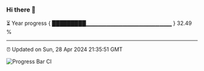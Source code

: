 ### Hi there 👋

⏳ Year progress { █████████▁▁▁▁▁▁▁▁▁▁▁▁▁▁▁▁▁▁▁▁▁ } 32.49 %

---

⏰ Updated on Sun, 28 Apr 2024 21:35:51 GMT

![Progress Bar CI](https://github.com/IshwaranRudhara/GIT-ACTION/workflows/Progress%20Bar%20CI/badge.svg)
